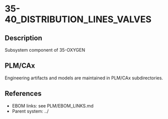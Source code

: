# 35-40_DISTRIBUTION_LINES_VALVES

## Description
Subsystem component of 35-OXYGEN

## PLM/CAx
Engineering artifacts and models are maintained in PLM/CAx subdirectories.

## References
- EBOM links: see PLM/EBOM_LINKS.md
- Parent system: ../
